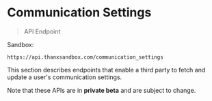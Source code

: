 # Communication Settings

> API Endpoint

Sandbox:
```
https://api.thanxsandbox.com/communication_settings
```

This section describes endpoints that enable a third party to fetch and update
a user's communication settings.

<aside class="notice">
  Note that these APIs are in <b>private beta</b> and are subject to change.
</aside>
